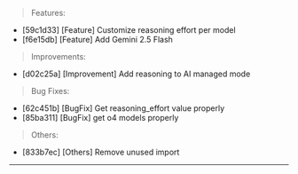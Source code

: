 > Features:
- [59c1d33] [Feature] Customize reasoning effort per model
- [f6e15db] [Feature] Add Gemini 2.5 Flash

> Improvements:
- [d02c25a] [Improvement] Add reasoning to AI managed mode

> Bug Fixes:
- [62c451b] [BugFix] Get reasoning_effort value properly
- [85ba311] [BugFix] get o4 models properly

> Others:
- [833b7ec] [Others] Remove unused import


---
